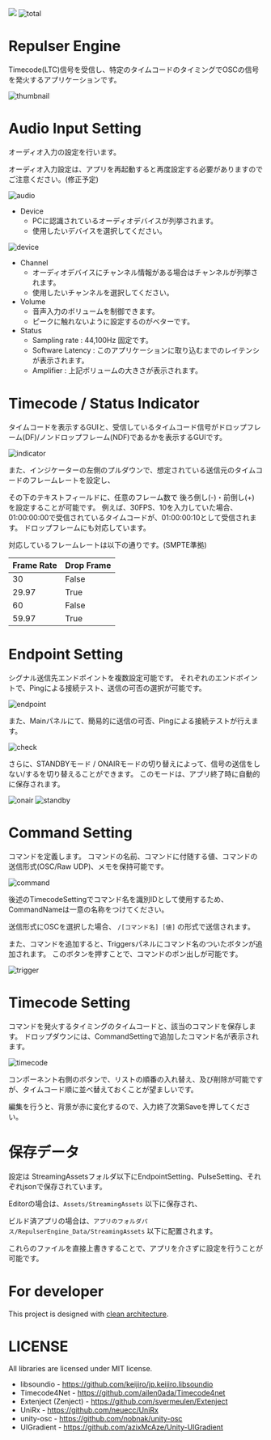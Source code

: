 ![](https://github.com/kodai100/RepulserEngine/workflows/StandaloneWindows64/badge.svg) ![total](https://img.shields.io/github/downloads/kodai100/RepulserEngine/total)

# Repulser Engine

Timecode(LTC)信号を受信し、特定のタイムコードのタイミングでOSCの信号を発火するアプリケーションです。

![thumbnail](https://github.com/ProjectBLUE-000/RepulserEngine/blob/master/Thumbnails/thumbnail.png)

# Audio Input Setting

オーディオ入力の設定を行います。

オーディオ入力設定は、アプリを再起動すると再度設定する必要がありますのでご注意ください。(修正予定)

![audio](https://github.com/ProjectBLUE-000/RepulserEngine/blob/master/Thumbnails/audio.png)

- Device
    - PCに認識されているオーディオデバイスが列挙されます。
    - 使用したいデバイスを選択してください。

![device](https://github.com/ProjectBLUE-000/RepulserEngine/blob/master/Thumbnails/device.png)

- Channel
    - オーディオデバイスにチャンネル情報がある場合はチャンネルが列挙されます。
    - 使用したいチャンネルを選択してください。
- Volume
    - 音声入力のボリュームを制御できます。
    - ピークに触れないように設定するのがベターです。
- Status
    - Sampling rate : 44,100Hz 固定です。
    - Software Latency : このアプリケーションに取り込むまでのレイテンシが表示されます。
    - Amplifier : 上記ボリュームの大きさが表示されます。

# Timecode / Status Indicator

タイムコードを表示するGUIと、受信しているタイムコード信号がドロップフレーム(DF)/ノンドロップフレーム(NDF)であるかを表示するGUIです。

![indicator](https://github.com/ProjectBLUE-000/RepulserEngine/blob/master/Thumbnails/indicator.png)

また、インジケーターの左側のプルダウンで、想定されている送信元のタイムコードのフレームレートを設定し、

その下のテキストフィールドに、任意のフレーム数で 後ろ倒し(-)・前倒し(+) を設定することが可能です。
例えば、30FPS、10を入力していた場合、01:00:00:00で受信されているタイムコードが、01:00:00:10として受信されます。
ドロップフレームにも対応しています。

対応しているフレームレートは以下の通りです。(SMPTE準拠)

| Frame Rate | Drop Frame | 
| ---------- | ---------- | 
| 30         | False      | 
| 29.97      | True       | 
| 60         | False      | 
| 59.97      | True       | 

# Endpoint Setting

シグナル送信先エンドポイントを複数設定可能です。
それぞれのエンドポイントで、Pingによる接続テスト、送信の可否の選択が可能です。

![endpoint](https://github.com/ProjectBLUE-000/RepulserEngine/blob/master/Thumbnails/endpoint.png)

また、Mainパネルにて、簡易的に送信の可否、Pingによる接続テストが行えます。

![check](https://github.com/ProjectBLUE-000/RepulserEngine/blob/master/Thumbnails/check.png)

さらに、STANDBYモード / ONAIRモードの切り替えによって、信号の送信をしない/するを切り替えることができます。
このモードは、アプリ終了時に自動的に保存されます。

![onair](https://github.com/ProjectBLUE-000/RepulserEngine/blob/master/Thumbnails/onair.png)
![standby](https://github.com/ProjectBLUE-000/RepulserEngine/blob/master/Thumbnails/standby.png)

# Command Setting
コマンドを定義します。
コマンドの名前、コマンドに付随する値、コマンドの送信形式(OSC/Raw UDP)、メモを保持可能です。

![command](https://github.com/ProjectBLUE-000/RepulserEngine/blob/master/Thumbnails/command.png)

後述のTimecodeSettingでコマンド名を識別IDとして使用するため、CommandNameは一意の名称をつけてください。

送信形式にOSCを選択した場合、 `/[コマンド名] [値]` の形式で送信されます。

また、コマンドを追加すると、Triggersパネルにコマンド名のついたボタンが追加されます。
このボタンを押すことで、コマンドのポン出しが可能です。

![trigger](https://github.com/ProjectBLUE-000/RepulserEngine/blob/master/Thumbnails/trigger.png)

# Timecode Setting
コマンドを発火するタイミングのタイムコードと、該当のコマンドを保存します。
ドロップダウンには、CommandSettingで追加したコマンド名が表示されます。

![timecode](https://github.com/ProjectBLUE-000/RepulserEngine/blob/master/Thumbnails/timecode.png)

コンポーネント右側のボタンで、リストの順番の入れ替え、及び削除が可能ですが、タイムコード順に並べ替えておくことが望ましいです。

編集を行うと、背景が赤に変化するので、入力終了次第Saveを押してください。

# 保存データ

設定は StreamingAssetsフォルダ以下にEndpointSetting、PulseSetting、それぞれjsonで保存されています。

Editorの場合は、```Assets/StreamingAssets``` 以下に保存され、

ビルド済アプリの場合は、```アプリのフォルダパス/RepulserEngine_Data/StreamingAssets``` 以下に配置されます。

これらのファイルを直接上書きすることで、アプリを介さずに設定を行うことが可能です。

# For developer

This project is designed with [clean architecture](https://blog.cleancoder.com/uncle-bob/2012/08/13/the-clean-architecture.html).



# LICENSE

All libraries are licensed under MIT license.

- libsoundio - https://github.com/keijiro/jp.keijiro.libsoundio
- Timecode4Net - https://github.com/ailen0ada/Timecode4net
- Extenject (Zenject) - https://github.com/svermeulen/Extenject
- UniRx - https://github.com/neuecc/UniRx
- unity-osc - https://github.com/nobnak/unity-osc
- UIGradient - https://github.com/azixMcAze/Unity-UIGradient